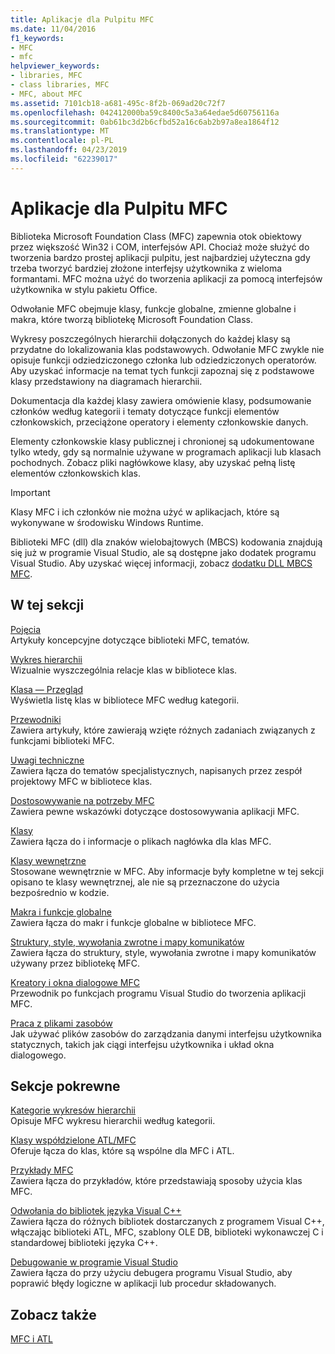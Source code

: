 ```yaml
---
title: Aplikacje dla Pulpitu MFC
ms.date: 11/04/2016
f1_keywords:
- MFC
- mfc
helpviewer_keywords:
- libraries, MFC
- class libraries, MFC
- MFC, about MFC
ms.assetid: 7101cb18-a681-495c-8f2b-069ad20c72f7
ms.openlocfilehash: 042412000ba59c8400c5a3a64edae5d60756116a
ms.sourcegitcommit: 0ab61bc3d2b6cfbd52a16c6ab2b97a8ea1864f12
ms.translationtype: MT
ms.contentlocale: pl-PL
ms.lasthandoff: 04/23/2019
ms.locfileid: "62239017"
---
```

# <a name="mfc-desktop-applications"></a>Aplikacje dla Pulpitu MFC

Biblioteka Microsoft Foundation Class (MFC) zapewnia otok obiektowy przez większość Win32 i COM, interfejsów API. Chociaż może służyć do tworzenia bardzo prostej aplikacji pulpitu, jest najbardziej użyteczna gdy trzeba tworzyć bardziej złożone interfejsy użytkownika z wieloma formantami. MFC można użyć do tworzenia aplikacji za pomocą interfejsów użytkownika w stylu pakietu Office.

Odwołanie MFC obejmuje klasy, funkcje globalne, zmienne globalne i makra, które tworzą bibliotekę Microsoft Foundation Class.

Wykresy poszczególnych hierarchii dołączonych do każdej klasy są przydatne do lokalizowania klas podstawowych. Odwołanie MFC zwykle nie opisuje funkcji odziedziczonego członka lub odziedziczonych operatorów. Aby uzyskać informacje na temat tych funkcji zapoznaj się z podstawowe klasy przedstawiony na diagramach hierarchii.

Dokumentacja dla każdej klasy zawiera omówienie klasy, podsumowanie członków według kategorii i tematy dotyczące funkcji elementów członkowskich, przeciążone operatory i elementy członkowskie danych.

Elementy członkowskie klasy publicznej i chronionej są udokumentowane tylko wtedy, gdy są normalnie używane w programach aplikacji lub klasach pochodnych. Zobacz pliki nagłówkowe klasy, aby uzyskać pełną listę elementów członkowskich klas.

> [!IMPORTANT]
>  Klasy MFC i ich członków nie można użyć w aplikacjach, które są wykonywane w środowisku Windows Runtime.
>
>  Biblioteki MFC (dll) dla znaków wielobajtowych (MBCS) kodowania znajdują się już w programie Visual Studio, ale są dostępne jako dodatek programu Visual Studio. Aby uzyskać więcej informacji, zobacz [dodatku DLL MBCS MFC](mfc-mbcs-dll-add-on.md).

## <a name="in-this-section"></a>W tej sekcji

[Pojęcia](mfc-concepts.md)<br/>
Artykuły koncepcyjne dotyczące biblioteki MFC, tematów.

[Wykres hierarchii](hierarchy-chart.md)<br/>
Wizualnie wyszczególnia relacje klas w bibliotece klas.

[Klasa — Przegląd](class-library-overview.md)<br/>
Wyświetla listę klas w bibliotece MFC według kategorii.

[Przewodniki](walkthroughs-mfc.md)<br/>
Zawiera artykuły, które zawierają wzięte różnych zadaniach związanych z funkcjami biblioteki MFC.

[Uwagi techniczne](mfc-technical-notes.md)<br/>
Zawiera łącza do tematów specjalistycznych, napisanych przez zespół projektowy MFC w bibliotece klas.

[Dostosowywanie na potrzeby MFC](customization-for-mfc.md)<br/>
Zawiera pewne wskazówki dotyczące dostosowywania aplikacji MFC.

[Klasy](reference/mfc-classes.md)<br/>
Zawiera łącza do i informacje o plikach nagłówka dla klas MFC.

[Klasy wewnętrzne](reference/internal-classes.md)<br/>
Stosowane wewnętrznie w MFC. Aby informacje były kompletne w tej sekcji opisano te klasy wewnętrznej, ale nie są przeznaczone do użycia bezpośrednio w kodzie.

[Makra i funkcje globalne](reference/mfc-macros-and-globals.md)<br/>
Zawiera łącza do makr i funkcje globalne w bibliotece MFC.

[Struktury, style, wywołania zwrotne i mapy komunikatów](reference/structures-styles-callbacks-and-message-maps.md)<br/>
Zawiera łącza do struktury, style, wywołania zwrotne i mapy komunikatów używany przez bibliotekę MFC.

[Kreatory i okna dialogowe MFC](reference/mfc-wizards-and-dialog-boxes.md)<br/>
Przewodnik po funkcjach programu Visual Studio do tworzenia aplikacji MFC.

[Praca z plikami zasobów](../windows/working-with-resource-files.md)<br/>
Jak używać plików zasobów do zarządzania danymi interfejsu użytkownika statycznych, takich jak ciągi interfejsu użytkownika i układ okna dialogowego.

## <a name="related-sections"></a>Sekcje pokrewne

[Kategorie wykresów hierarchii](hierarchy-chart-categories.md)<br/>
Opisuje MFC wykresu hierarchii według kategorii.

[Klasy współdzielone ATL/MFC](../atl-mfc-shared/atl-mfc-shared-classes.md)<br/>
Oferuje łącza do klas, które są wspólne dla MFC i ATL.

[Przykłady MFC](../overview/visual-cpp-samples.md)<br/>
Zawiera łącza do przykładów, które przedstawiają sposoby użycia klas MFC.

[Odwołania do bibliotek języka Visual C++](../standard-library/cpp-standard-library-reference.md)<br/>
Zawiera łącza do różnych bibliotek dostarczanych z programem Visual C++, włączając biblioteki ATL, MFC, szablony OLE DB, biblioteki wykonawczej C i standardowej biblioteki języka C++.

[Debugowanie w programie Visual Studio](/visualstudio/debugger/debugging-in-visual-studio)<br/>
Zawiera łącza do przy użyciu debugera programu Visual Studio, aby poprawić błędy logiczne w aplikacji lub procedur składowanych.

## <a name="see-also"></a>Zobacz także

[MFC i ATL](mfc-and-atl.md)
